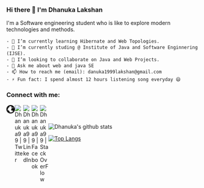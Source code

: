 ### Hi there 👋 I'm Dhanuka Lakshan

I'm a Software engineering student who is like to explore modern technologies and methods.

    - 🔭 I’m currently learning Hibernate and Web Topologies.
    - 🌱 I’m currently studing @ Institute of Java and Software Enginnering (IJSE).
    - 👯 I’m looking to collaborate on Java and Web Projects.
    - 💬 Ask me about web and java SE
    - 📫 How to reach me (email): danuka1999lakshan@gmail.com
    - ⚡ Fun fact: I spend almost 12 hours listening song everyday 😄
 ### Connect with me:
 
<img align="left" alt="Dhanuka99" width="22px" src="https://raw.githubusercontent.com/iconic/open-iconic/master/svg/globe.svg" />
<img align="left" alt="Dhanuka99 | Twitter" width="22px" src="https://cdn.jsdelivr.net/npm/simple-icons@v3/icons/twitter.svg" />
<img align="left" alt="Dhanuka99 | LinkedIn" width="22px" src="https://cdn.jsdelivr.net/npm/simple-icons@v3/icons/linkedin.svg" />
<img align="left" alt="Dhanuka99 | Facebook" width="22px" src="https://cdn.jsdelivr.net/npm/simple-icons@3.4.1/icons/facebook.svg" />
<img align="left" alt="Dhanuka99 | StackOverFlow" width="22px" src="https://cdn.jsdelivr.net/npm/simple-icons@3.4.1/icons/stackoverflow.svg" />

<br/><br/>
    
![Dhanuka's github stats](https://github-readme-stats.vercel.app/api?username=Dhanuka99&show_icons=true&theme=radical)

[![Top Langs](https://github-readme-stats.vercel.app/api/top-langs/?username=Dhanuka99&show_icons=true&theme=radical)](https://github.com/Dhanuka99/github-readme-stats)





